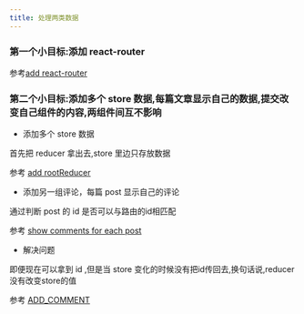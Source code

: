 ```yaml
---
title: 处理两类数据
---
```


### 第一个小目标:添加 react-router

参考[add react-router](https://github.com/fightingljm/redux-demo/commit/d2c68285f451dc9e66ad2330e5ce99cfa4ec1908)

### 第二个小目标:添加多个 store 数据,每篇文章显示自己的数据,提交改变自己组件的内容,两组件间互不影响

- 添加多个 store 数据

首先把 reducer 拿出去,store 里边只存放数据

参考 [add rootReducer](https://github.com/fightingljm/redux-demo/commit/9d1dbab542f70b179a917b5f093404255c6563dc)

- 添加另一组评论，每篇 post 显示自己的评论

通过判断 post 的 id 是否可以与路由的id相匹配

参考 [show comments for each post](https://github.com/fightingljm/redux-demo/commit/83a5ad0935a4fac7813c5d392646355c9d6734e0)

- 解决问题

即便现在可以拿到 id ,但是当 store 变化的时候没有把id传回去,换句话说,reducer没有改变store的值

参考 [ADD_COMMENT](https://github.com/fightingljm/redux-demo/commit/e9073ef8addd4a6e2c0930ca627e8f90cd506ad2)
